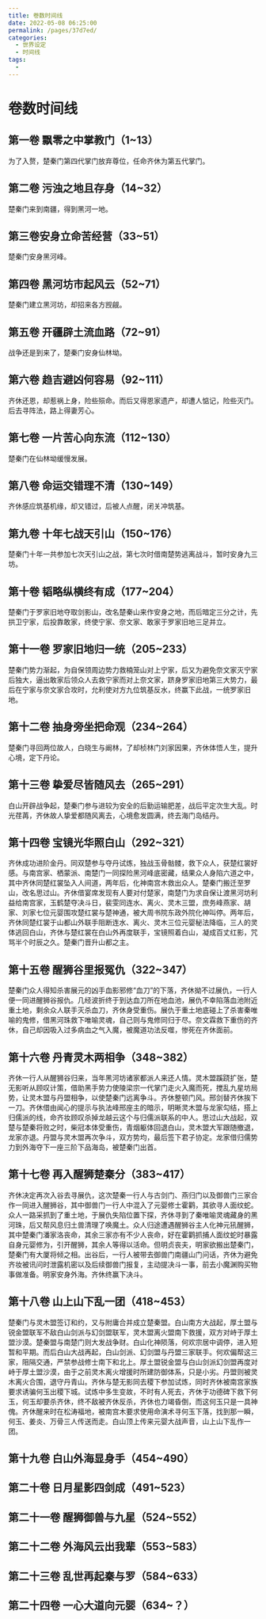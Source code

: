 ```yaml
---
title: 卷数时间线
date: 2022-05-08 06:25:00
permalink: /pages/37d7ed/
categories:
  - 世界设定
  - 时间线
tags:
  - 
---
```

# 卷数时间线

## 第一卷 飘零之中掌教门（1~13）

为了入赘，楚秦门第四代掌门放弃尊位，任命齐休为第五代掌门。

## 第二卷 污浊之地且存身（14~32）

楚秦门来到南疆，得到黑河一地。

## 第三卷安身立命苦经营（33~51）

楚秦门安身黑河峰。

## 第四卷 黑河坊市起风云（52~71）

楚秦门建立黑河坊，却招来各方觊觎。

## 第五卷 开疆辟土流血路（72~91）

战争还是到来了，楚秦门安身仙林坳。

## 第六卷 趋吉避凶何容易（92~111）

齐休还恩，却惹祸上身，险些殒命。而后又得恩家遗产，却遭人惦记，险些灭门。后去寻阵法，路上得妻芳心。

## 第七卷 一片苦心向东流（112~130）

楚秦门在仙林坳缓慢发展。

## 第八卷 命运交错理不清（130~149）

齐休感应筑基机缘，却又错过，后被人点醒，闭关冲筑基。

## 第九卷 十年七战天引山（150~176）

楚秦门十年一共参加七次天引山之战，第七次时借南楚势逃离战斗，暂时安身九三坊。

## 第十卷 韬略纵横终有成（177~204）

楚秦门于罗家旧地夺取剑影山，改名楚秦山来作安身之地，而后暗定三分之计，先拱卫宁家，后投靠敢家，终使宁家、奈文家、敢家于罗家旧地三足并立。

## 第十一卷 罗家旧地归一统（205~233）

楚秦门势力渐起，为自保领周边势力救楠笼山对上宁家，后又为避免奈文家灭宁家后独大，逼出敢家后领众人去救宁家而对上奈文家，跻身罗家旧地第三大势力，最后在宁家与奈文家合攻时，允利使对方九位筑基反水，终赢下此战，一统罗家旧地。

## 第十二卷 抽身旁坐把命观（234~264）

楚秦门寻回两位故人，白晓生与阚林，了却桢林门刘家因果，齐休体悟人生，提升心境，定下丹论。

## 第十三卷 挚爱尽皆随风去（265~291）

白山开辟战争起，楚秦门参与进较为安全的后勤运输肥差，战后平定次生大乱。时光荏苒，齐休故人挚爱都随风离去，心境愈发圆满，终去海门岛结丹。

## 第十四卷 宝镜光华照白山（292~321）

齐休成功进阶金丹。同双楚参与夺丹试炼，独战玉骨骷髅，救下众人，获楚红裳好感。与南宫家、栖蒙派、南楚门一同探险黑河峰底密藏，结果众人身陷六道之中，其中齐休同楚红裳坠入人间道，两年后，化神南宫木救出众人。楚秦门搬迁至罗山，改名思过山。齐休借宴席发现有人要对付楚家，南楚门为求自保让渡黑河坊利益给南宫家，玉鹤楚夺决斗日，裴雯同连水、离火、灵木三盟，庶务峰燕家、胡家、刘家七位元婴围攻楚红裳与楚神通，被大周书院东政外院化神叫停。两年后，齐休同楚红裳于山都山外联手阻断连水、离火、灵木三位元婴秘法降临，三人的灵体逃回白山，齐休与楚红裳在白山外再度联手，宝镜照着白山，凝成百丈红影，咒骂半个时辰之久。楚秦门晋升山都之主。

## 第十五卷 醒狮谷里报冤仇（322~347）

楚秦门众人得知杀害展元的凶手血影邪修“血刀”的下落，齐休拗不过展仇，一行人便一同进醒狮谷报仇。几经波折终于到达血刀所在地血池，展仇不幸陷落血池附近重土地，剩余众人联手灭杀血刀，齐休身受重伤。展仇于重土地底碰上了杀害秦唯喻的鬼修，借黑河珠救下唯喻灵魂，自己则与鬼修同归于尽。奈文霖救下重伤的齐休，自己却因吸入过多病血之气入魔，被魔道功法反噬，惨死在齐休面前。

## 第十六卷 丹青灵木两相争（348~382）

齐休一行人从醒狮谷归来，当年黑河坊诸家都派人来还人情。灵木盟蹊跷扩张，楚无影听从顾叹计策，借助黑手势力使陵梁宗一代掌门走火入魔而死，搅乱九星坊局势，让灵木盟与丹盟相争，以使楚秦门远离争斗。齐休整顿门风。邢剑替齐休挨下一刀。齐休借由闻心的提示与执法峰邢座主的暗示，明晰灵木盟与龙家勾结，搭上归儒派的线，命齐妆顾叹杀掉龙越云这个与归儒派联系的中人。思过山大战起，双楚与楚秦将败之时，柴冠本体受重伤，青烟躯体回退白山，灵木盟大军跟随撤退，龙家亦退。丹盟与灵木盟再次争斗，双方势均，最后签下君子协定。龙家借归儒势力到外海夺下一座三阶下品海岛，被楚秦门出首。

## 第十七卷 再入醒狮楚秦分（383~417）

齐休决定再次入谷去寻展仇，这次楚秦一行人与古剑门、燕归门以及御兽门三家合作一同进入醒狮谷，其中御兽门一行人中混入了元婴修士霍鹳，其欲寻人面纹蛇。众人一路采抓到了重土地，于展仇失陷位置下探，齐休寻到了秦唯喻灵魂藏身的黑河珠，后又帮风息归土兽清理了唤魔土。众人归途遭遇醒狮谷主人化神元犼醒狮，其中楚秦门潘家洛丧命，其余三家亦有不少人丧命，好在霍鹳抓捕人面纹蛇时暴露自身元婴修为，引开醒狮，其余人等得以活命。但明贞丧夫，明家欲搬出楚秦门，楚秦门有大厦将倾之相。出谷后，一行人被带去御兽门南疆山门问话，齐休为避免齐妆被讯问时泄露机密以及后续御兽门报复，主动提决斗一事，前去小魔渊购买物事做准备。明家安身外海。齐休终赢下决斗。

## 第十八卷 山上山下乱一团（418~453）

楚秦门与灵木盟签订和约，又与附庸合并成立楚秦盟。白山南方大战起，厚土盟与锐金盟联军不敌白山剑派与幻剑盟联军，灵木盟离火盟南下救援，双方对峙于厚土盟沙漠。楚秦盟与南楚门则大发战争财。白山化神陨落，何欢宗居中调停，进入短暂和平期。而后白山大战再起，白山剑派、幻剑盟与丹盟三家联手。何欢偏帮这三家，阻隔交通，严禁参战修士南下和北上。厚土盟锐金盟与白山剑派幻剑盟再度对峙于厚土盟沙漠，由于之前灵木离火增援时所建防御体系，只是小劣。丹盟则被灵木离火合围，退守丹青山。齐休与楚无影同去稷下参加试炼，同时齐休被南宫家族要求诱骗何玉出稷下城。试炼中多生变故，不时有人死去，齐休于功德碑下救下何玉，何玉却要杀齐休，终不敌被齐休反杀，齐休也力竭昏倒，而这何玉只是一具神傀。齐休醒来时在松涛福地，被南宫木要求使用命演术寻何玉下落，找到那一瞬，何玉、姜炎、万骨三人传送而走。白山顶上传来元婴大战声音，山上山下乱作一团。

## 第十九卷 白山外海显身手（454~490）

## 第二十卷 日月星影四剑成（491~523）

## 第二十一卷 醒狮御兽与九星（524~552）

## 第二十二卷 外海风云出我辈（553~583）

## 第二十三卷 乱世再起秦与罗（584~633）

## 第二十四卷 一心大道向元婴（634~？）